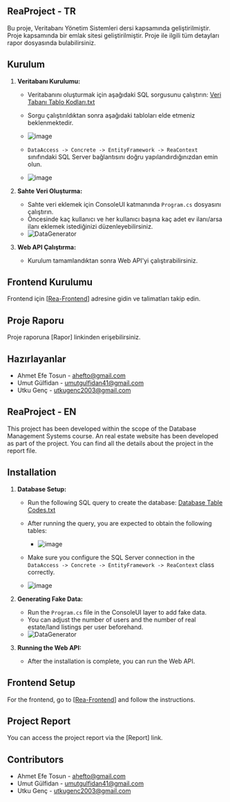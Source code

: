 
## ReaProject - TR
Bu proje, Veritabanı Yönetim Sistemleri dersi kapsamında geliştirilmiştir. Proje kapsamında bir emlak sitesi geliştirilmiştir. Proje ile ilgili tüm detayları rapor dosyasında bulabilirsiniz.

## Kurulum

1. **Veritabanı Kurulumu:**
   - Veritabanını oluşturmak için aşağıdaki SQL sorgusunu çalıştırın:
      [Veri Tabanı Tablo Kodları.txt](https://github.com/umutgulfidan/ReaProject/files/15175657/Veri.Tabani.Tablo.Kodlari.txt)

   - Sorgu çalıştırıldıktan sonra aşağıdaki tabloları elde etmeniz beklenmektedir.
    - ![image](https://github.com/umutgulfidan/ReaProject/assets/127475996/3ea7e77f-1011-4b6f-ae9a-a6aa23a955ae)

   - `DataAccess -> Concrete -> EntityFramework -> ReaContext` sınıfındaki SQL Server bağlantısını doğru yapılandırdığınızdan emin olun.
   - ![image](https://github.com/umutgulfidan/ReaProject/assets/127475996/433e6529-497a-486f-918d-cd3076a73aef)


1. **Sahte Veri Oluşturma:**
   - Sahte veri eklemek için ConsoleUI katmanında `Program.cs` dosyasını çalıştırın.
   - Öncesinde kaç kullanıcı ve her kullanıcı başına kaç adet ev ilanı/arsa ilanı eklemek istediğinizi düzenleyebilirsiniz.
   - ![DataGenerator](https://github.com/umutgulfidan/ReaProject/assets/127475996/f49147b2-dc7b-43c9-8728-6ac3c0a6f0e5)


2. **Web API Çalıştırma:**
   - Kurulum tamamlandıktan sonra Web API'yi çalıştırabilirsiniz.

## Frontend Kurulumu

Frontend için [[Rea-Frontend](https://github.com/Utku-Genc/Rea-Frontend)] adresine gidin ve talimatları takip edin.

## Proje Raporu

Proje raporuna [Rapor] linkinden erişebilirsiniz.


## Hazırlayanlar

- Ahmet Efe Tosun - ahefto@gmail.com
- Umut Gülfidan - umutgulfidan41@gmail.com
- Utku Genç - utkugenc2003@gmail.com



## ReaProject - EN
This project has been developed within the scope of the Database Management Systems course. An real estate website has been developed as part of the project. You can find all the details about the project in the report file.

## Installation

1. **Database Setup:**
   - Run the following SQL query to create the database:
     [Database Table Codes.txt](https://github.com/umutgulfidan/ReaProject/files/15175657/Database.Table.Codes.txt)

   - After running the query, you are expected to obtain the following tables:
     - ![image](https://github.com/umutgulfidan/ReaProject/assets/127475996/3ea7e77f-1011-4b6f-ae9a-a6aa23a955ae)

   - Make sure you configure the SQL Server connection in the `DataAccess -> Concrete -> EntityFramework -> ReaContext` class correctly.
   - ![image](https://github.com/umutgulfidan/ReaProject/assets/127475996/433e6529-497a-486f-918d-cd3076a73aef)

2. **Generating Fake Data:**
   - Run the `Program.cs` file in the ConsoleUI layer to add fake data.
   - You can adjust the number of users and the number of real estate/land listings per user beforehand.
   - ![DataGenerator](https://github.com/umutgulfidan/ReaProject/assets/127475996/71c9de42-9f7a-4b61-8e48-10dd239a6c6c)

3. **Running the Web API:**
   - After the installation is complete, you can run the Web API.

## Frontend Setup

For the frontend, go to [[Rea-Frontend](https://github.com/Utku-Genc/Rea-Frontend)] and follow the instructions.

## Project Report

You can access the project report via the [Report] link.

## Contributors

- Ahmet Efe Tosun - ahefto@gmail.com
- Umut Gülfidan - umutgulfidan41@gmail.com
- Utku Genç - utkugenc2003@gmail.com
